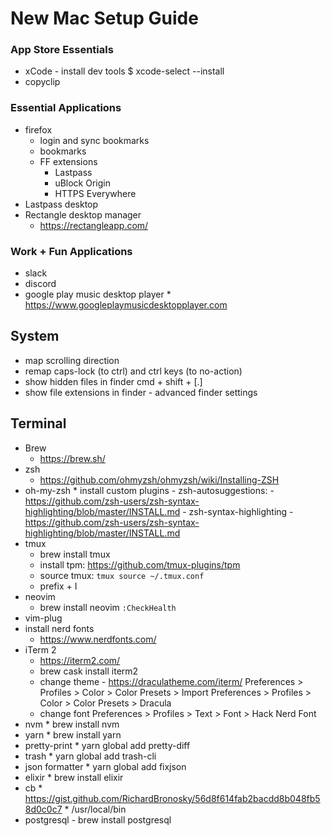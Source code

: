 # New Mac Setup Guide

### App Store Essentials
- xCode
		- install dev tools
		$ xcode-select --install
- copyclip

### Essential Applications
- firefox
	* login and sync bookmarks
	* bookmarks
	* FF extensions
		- Lastpass
		- uBlock Origin
		- HTTPS Everywhere
- Lastpass desktop
- Rectangle desktop manager
	* https://rectangleapp.com/

### Work + Fun Applications
- slack
- discord
- google play music desktop player
		* https://www.googleplaymusicdesktopplayer.com

## System
- map scrolling direction
- remap caps-lock (to ctrl) and ctrl keys (to no-action)
- show hidden files in finder
		cmd + shift + [.]
- show file extensions in finder
		- advanced finder settings

## Terminal
- Brew
	* https://brew.sh/
- zsh
	* https://github.com/ohmyzsh/ohmyzsh/wiki/Installing-ZSH
- oh-my-zsh
		* install custom plugins
			- zsh-autosuggestions:
				- https://github.com/zsh-users/zsh-syntax-highlighting/blob/master/INSTALL.md
			- zsh-syntax-highlighting
					- https://github.com/zsh-users/zsh-syntax-highlighting/blob/master/INSTALL.md
- tmux
	* brew install tmux
	- install tpm: https://github.com/tmux-plugins/tpm
	- source tmux: `tmux source ~/.tmux.conf`
	- prefix + I
- neovim
	* brew install neovim
			`:CheckHealth`
- vim-plug
- install nerd fonts
	* https://www.nerdfonts.com/
- iTerm 2
	* https://iterm2.com/
	* brew cask install iterm2
	* change theme
			- https://draculatheme.com/iterm/
			Preferences > Profiles > Color > Color Presets > Import
			Preferences > Profiles > Color > Color Presets > Dracula
	* change font
			Preferences > Profiles > Text > Font > Hack Nerd Font
- nvm
		* brew install nvm
- yarn
		* brew install yarn
- pretty-print
		* yarn global add pretty-diff
- trash
		* yarn global add trash-cli
- json formatter
		* yarn global add fixjson
- elixir
		* brew install elixir
- cb
		* https://gist.github.com/RichardBronosky/56d8f614fab2bacdd8b048fb58d0c0c7
		* /usr/local/bin
- postgresql
		- brew install postgresql

